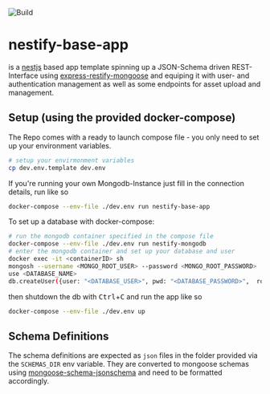 ![Build](https://github.com/ctot-nondef/nestify-base-app/actions/workflows/build.yml/badge.svg)

# nestify-base-app 

is a [nestjs](https://nestjs.com/) based app template spinning up a JSON-Schema driven  REST-Interface using 
[express-restify-mongoose](https://florianholzapfel.github.io/express-restify-mongoose/) and equiping it with user- and 
authentication management as well as some endpoints for asset upload and management. 



## Setup (using the provided docker-compose)
The Repo comes with a ready to launch compose file - you only need to set up your environment variables.
```bash
# setup your envirmonment variables
cp dev.env.template dev.env
```

If you're running your own Mongodb-Instance just fill in the connection details, run like so
```bash
docker-compose --env-file ./dev.env run nestify-base-app
```

To set up a database with docker-compose:
```bash
# run the mongodb container specified in the compose file
docker-compose --env-file ./dev.env run nestify-mongodb
# enter the mongodb container and set up your database and user
docker exec -it <containerID> sh
mongosh --username <MONGO_ROOT_USER> --password <MONGO_ROOT_PASSWORD>
use <DATABASE_NAME>
db.createUser({user: "<DATABASE_USER>", pwd: "<DATABASE_PASSWORD>",  roles: ["readWrite"]})
```
then shutdown the db with <kbd>Ctrl</kbd>+<kbd>C</kbd> and run the app like so
```bash
docker-compose --env-file ./dev.env up
```

## Schema Definitions

The schema definitions are expected as `json` files in the folder provided via the `SCHEMAS_DIR` env variable. They 
are converted to mongoose schemas using [mongoose-schema-jsonschema](https://github.com/DScheglov/mongoose-schema-jsonschema#readme)
and need to be formatted accordingly.
